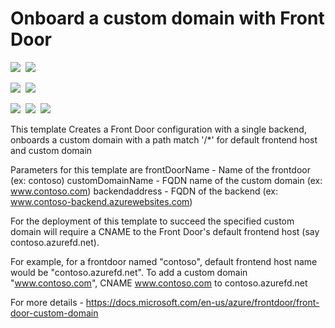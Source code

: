 # Onboard a custom domain with Front Door

<IMG SRC="https://azbotstorage.blob.core.windows.net/badges/101-front-door-custom-domain/PublicLastTestDate.svg" />&nbsp;
<IMG SRC="https://azbotstorage.blob.core.windows.net/badges/101-front-door-custom-domain/PublicDeployment.svg" />&nbsp;

<IMG SRC="https://azbotstorage.blob.core.windows.net/badges/101-front-door-custom-domain/FairfaxLastTestDate.svg" />&nbsp;
<IMG SRC="https://azbotstorage.blob.core.windows.net/badges/101-front-door-custom-domain/FairfaxDeployment.svg" />&nbsp;

<IMG SRC="https://azbotstorage.blob.core.windows.net/badges/101-front-door-custom-domain/BestPracticeResult.svg" />&nbsp;
<IMG SRC="https://azbotstorage.blob.core.windows.net/badges/101-front-door-custom-domain/CredScanResult.svg" />&nbsp;
<a href="https://portal.azure.com/#create/Microsoft.Template/uri/https%3A%2F%2Fraw.githubusercontent.com%2FAzure%2Fazure-quickstart-templates%2Fmaster%2F101-front-door-custom-domain%2Fazuredeploy.json" target="_blank">
    <img src="http://azuredeploy.net/deploybutton.png"/>
</a>

This template Creates a Front Door configuration with a single backend, onboards a custom domain with a path match '/*' for default frontend host and custom domain

Parameters for this template are
frontDoorName - Name of the frontdoor (ex: contoso)
customDomainName - FQDN name of the custom domain (ex: www.contoso.com)
backendaddress - FQDN of the backend (ex: www.contoso-backend.azurewebsites.com)

For the deployment of this template to succeed the specified custom domain will require a CNAME to the Front Door's default frontend host (say contoso.azurefd.net).

For example, for a frontdoor named "contoso", default frontend host name would be "contoso.azurefd.net". To add a custom domain "www.contoso.com", CNAME www.contoso.com to contoso.azurefd.net

For more details - https://docs.microsoft.com/en-us/azure/frontdoor/front-door-custom-domain
